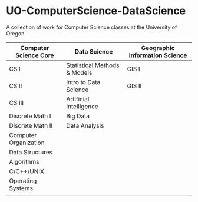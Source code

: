 # UO-ComputerScience-DataScience
A collection of work for Computer Science classes at the University of Oregon

| Computer Science Core            | Data Science                     | Geographic Information Science   |
| -------------------------------- | -------------------------------- | -------------------------------- |
| CS I                             | Statistical Methods & Models     | GIS I                            |
| CS II                            | Intro to Data Science            | GIS II                           |
| CS III                           | Artificial Intelligence          |                                  |
| Discrete Math I                  | Big Data                         |                                  |
| Discrete Math II                 | Data Analysis                    |                                  |
| Computer Organization            |                                  |                                  |
| Data Structures                  |                                  |                                  |
| Algorithms                       |                                  |                                  |
| C/C++/UNIX                       |                                  |                                  |
| Operating Systems                |                                  |                                  |
|                                  |                                  |                                  |
